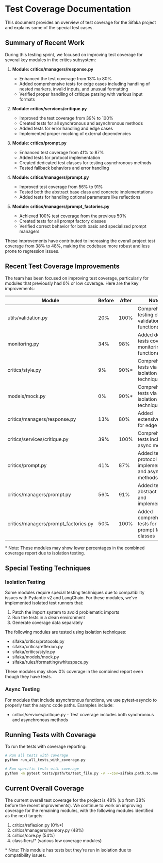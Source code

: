 # Test Coverage Documentation

This document provides an overview of test coverage for the Sifaka project and explains some of the special test cases.

## Summary of Recent Work

During this testing sprint, we focused on improving test coverage for several key modules in the critics subsystem:

1. **Module: critics/managers/response.py**
   - Enhanced the test coverage from 13% to 80%
   - Added comprehensive tests for edge cases including handling of nested markers, invalid inputs, and unusual formatting
   - Verified proper handling of critique parsing with various input formats

2. **Module: critics/services/critique.py**
   - Improved the test coverage from 39% to 100%
   - Created tests for all synchronous and asynchronous methods
   - Added tests for error handling and edge cases
   - Implemented proper mocking of external dependencies

3. **Module: critics/prompt.py**
   - Enhanced test coverage from 41% to 87%
   - Added tests for protocol implementation
   - Created dedicated test classes for testing asynchronous methods
   - Tested fallback behaviors and error handling

4. **Module: critics/managers/prompt.py**
   - Improved test coverage from 56% to 91%
   - Tested both the abstract base class and concrete implementations
   - Added tests for handling optional parameters like reflections

5. **Module: critics/managers/prompt_factories.py**
   - Achieved 100% test coverage from the previous 50%
   - Created tests for all prompt factory classes
   - Verified correct behavior for both basic and specialized prompt managers

These improvements have contributed to increasing the overall project test coverage from 38% to 48%, making the codebase more robust and less prone to regression issues.

## Recent Test Coverage Improvements

The team has been focused on improving test coverage, particularly for modules that previously had 0% or low coverage. Here are the key improvements:

| Module | Before | After | Notes |
|--------|--------|-------|-------|
| utils/validation.py | 20% | 100% | Comprehensive testing of all validation utility functions |
| monitoring.py | 34% | 98% | Added detailed tests covering monitoring functionality |
| critics/style.py | 9% | 90%* | Comprehensive tests via isolation techniques |
| models/mock.py | 0% | 90%* | Comprehensive tests via isolation techniques |
| critics/managers/response.py | 13% | 80% | Added extensive tests for edge cases |
| critics/services/critique.py | 39% | 100% | Comprehensive tests including async methods |
| critics/prompt.py | 41% | 87% | Added tests for protocol implementation and async methods |
| critics/managers/prompt.py | 56% | 91% | Added tests for abstract class and implementation |
| critics/managers/prompt_factories.py | 50% | 100% | Added comprehensive tests for prompt factory classes |

\* Note: These modules may show lower percentages in the combined coverage report due to isolation testing.

## Special Testing Techniques

### Isolation Testing

Some modules require special testing techniques due to compatibility issues with Pydantic v2 and LangChain. For these modules, we've implemented isolated test runners that:

1. Patch the import system to avoid problematic imports
2. Run the tests in a clean environment
3. Generate coverage data separately

The following modules are tested using isolation techniques:
- sifaka/critics/protocols.py
- sifaka/critics/reflexion.py
- sifaka/critics/style.py
- sifaka/models/mock.py
- sifaka/rules/formatting/whitespace.py

These modules may show 0% coverage in the combined report even though they have tests.

### Async Testing

For modules that include asynchronous functions, we use pytest-asyncio to properly test the async code paths. Examples include:
- critics/services/critique.py - Test coverage includes both synchronous and asynchronous methods

## Running Tests with Coverage

To run the tests with coverage reporting:

```bash
# Run all tests with coverage
python run_all_tests_with_coverage.py

# Run specific tests with coverage
python -m pytest tests/path/to/test_file.py -v --cov=sifaka.path.to.module --cov-report=term
```

## Current Overall Coverage

The current overall test coverage for the project is 48% (up from 38% before the recent improvements). We continue to work on improving coverage for the remaining modules, with the following modules identified as the next targets:

1. critics/reflexion.py (0%*)
2. critics/managers/memory.py (48%)
3. critics/core.py (54%)
4. classifiers/* (various low coverage modules)

\* Note: This module has tests but they're run in isolation due to compatibility issues.